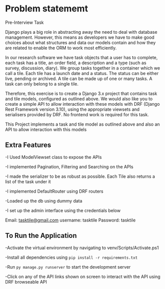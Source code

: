 # Problem statememt

Pre-Interview Task

Django plays a big role in abstracting away the need to deal with database management. However, this means as developers we have to make good choices about what structures and data our models contain and how they are related to enable the ORM to work most efficiently.

In our research software we have task objects that a user has to complete, each task has a title, an order field, a description and a type (such as survey, discussion, diary). We group tasks together in a container which we call a tile. Each tile has a launch date and a status. The status can be either live, pending or archived. A tile can be made up of one or many tasks. A task can only belong to a single tile.

Therefore, this exercise is to create a Django 3.x project that contains task and tile models, configured as outlined above. We would also like you to create a simple API to allow interaction with these models with DRF (Django Rest Framework version 3.10), using the appropriate viewsets and serialisers provided by DRF. No frontend work is required for this task.

This Project implements a task and tile model as outlined above and also an API to allow interaction with this models

## Extra Features

-I Used ModelViewset class to expose the APIs

-I implemented Pagination, Filtering and Searching on the APIs

-I made the serializer to be as robust as possible. Each Tile also returns a list of the task under it

-I implemented DefaultRouter using DRF routers

-Loaded up the db using dummy data

-I set up the admin interface using the credentials below

Email: tasktile@gmail.com
username: tasktile
Password: tasktile

## To Run the Application

-Activate the virtual environment by navigating to venv/Scripts/Activate.ps1

-Install all dependencies using `pip install -r requirements.txt`

-Run `py manage.py runserver` to start the development server

-Click on any of the API links shown on screen to interact with the API using DRF browseable API
